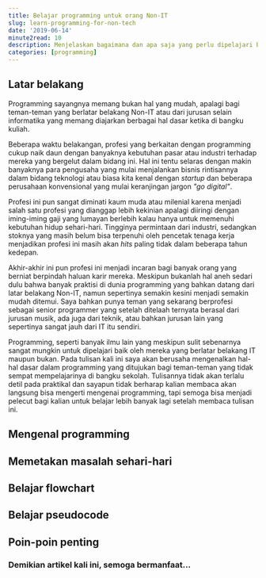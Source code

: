 ```yaml
---
title: Belajar programming untuk orang Non-IT
slug: learn-programming-for-non-tech
date: '2019-06-14'
minute2read: 10
description: Menjelaskan bagaimana dan apa saja yang perlu dipelajari bagi teman-teman Non-IT yang tertarik belajar programming
categories: [programming]
---
```


## Latar belakang

Programming sayangnya memang bukan hal yang mudah, apalagi bagi teman-teman yang berlatar belakang Non-IT atau dari jurusan selain informatika yang memang diajarkan berbagai hal dasar ketika di bangku kuliah.

Beberapa waktu belakangan, profesi yang berkaitan dengan programming cukup naik daun dengan banyaknya kebutuhan pasar atau industri terhadap mereka yang bergelut dalam bidang ini. Hal ini tentu selaras dengan makin banyaknya para pengusaha yang mulai menjalankan bisnis rintisannya dalam bidang teknologi atau biasa kita kenal dengan *startup* dan beberapa perusahaan konvensional yang mulai keranjingan jargon *"go digital"*.

Profesi ini pun sangat diminati kaum muda atau milenial karena menjadi salah satu profesi yang dianggap lebih kekinian apalagi diiringi dengan iming-iming gaji yang lumayan berlebih kalau hanya untuk memenuhi kebutuhan hidup sehari-hari. Tingginya permintaan dari industri, sedangkan stoknya yang masih belum bisa terpenuhi oleh pencetak tenaga kerja menjadikan profesi ini masih akan *hits* paling tidak dalam beberapa tahun kedepan.

Akhir-akhir ini pun profesi ini menjadi incaran bagi banyak orang yang berniat berpindah haluan karir mereka. Meskipun bukanlah hal aneh sedari dulu bahwa banyak praktisi di dunia programming yang bahkan datang dari latar belakang Non-IT, namun sepertinya semakin kesini menjadi semakin mudah ditemui. Saya bahkan punya teman yang sekarang berprofesi sebagai senior programmer yang setelah ditelaah ternyata berasal dari jurusan musik, ada juga dari teknik, atau bahkan jurusan lain yang sepertinya sangat jauh dari IT itu sendiri.

Programming, seperti banyak ilmu lain yang meskipun sulit sebenarnya sangat mungkin untuk dipelajari baik oleh mereka yang berlatar belakang IT maupun bukan. Pada tulisan kali ini saya akan berusaha mengenalkan hal-hal dasar dalam programming yang ditujukan bagi teman-teman yang tidak sempat mempelajarinya di bangku sekolah. Tulisannya tidak akan terlalu detil pada praktikal dan sayapun tidak berharap kalian membaca akan langsung bisa mengerti mengenai programming, tapi semoga bisa menjadi pelecut bagi kalian untuk belajar lebih banyak lagi setelah membaca tulisan ini.

## Mengenal programming



## Memetakan masalah sehari-hari

## Belajar flowchart

## Belajar pseudocode

## Poin-poin penting

### Demikian artikel kali ini, semoga bermanfaat...
